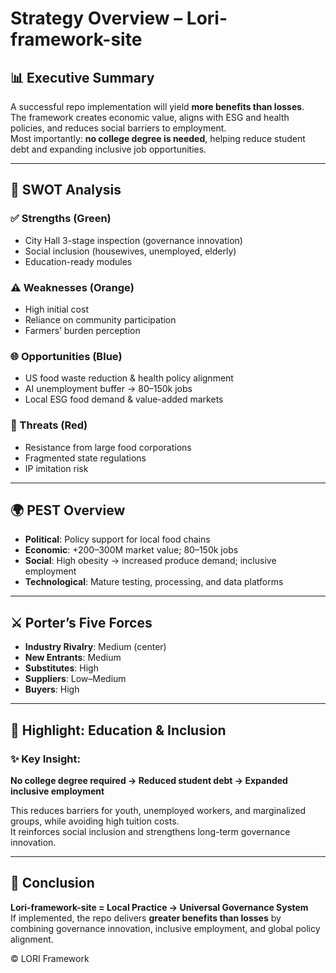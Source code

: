 # Strategy Overview – Lori-framework-site

## 📊 Executive Summary
A successful repo implementation will yield **more benefits than losses**.  
The framework creates economic value, aligns with ESG and health policies, and reduces social barriers to employment.  
Most importantly: **no college degree is needed**, helping reduce student debt and expanding inclusive job opportunities.

---

## 🔎 SWOT Analysis

### ✅ Strengths (Green)
- City Hall 3-stage inspection (governance innovation)
- Social inclusion (housewives, unemployed, elderly)
- Education-ready modules

### ⚠️ Weaknesses (Orange)
- High initial cost
- Reliance on community participation
- Farmers’ burden perception

### 🌐 Opportunities (Blue)
- US food waste reduction & health policy alignment
- AI unemployment buffer → 80–150k jobs
- Local ESG food demand & value-added markets

### 🚨 Threats (Red)
- Resistance from large food corporations
- Fragmented state regulations
- IP imitation risk

---

## 🌍 PEST Overview

- **Political**: Policy support for local food chains  
- **Economic**: +200–300M market value; 80–150k jobs  
- **Social**: High obesity → increased produce demand; inclusive employment  
- **Technological**: Mature testing, processing, and data platforms  

---

## ⚔️ Porter’s Five Forces

- **Industry Rivalry**: Medium (center)  
- **New Entrants**: Medium  
- **Substitutes**: High  
- **Suppliers**: Low–Medium  
- **Buyers**: High  

---

## 🌱 Highlight: Education & Inclusion

### ✨ Key Insight:
**No college degree required → Reduced student debt → Expanded inclusive employment**  

This reduces barriers for youth, unemployed workers, and marginalized groups, while avoiding high tuition costs.  
It reinforces social inclusion and strengthens long-term governance innovation.  

---

## 📌 Conclusion
**Lori-framework-site = Local Practice → Universal Governance System**  
If implemented, the repo delivers **greater benefits than losses** by combining governance innovation, inclusive employment, and global policy alignment.

© LORI Framework
